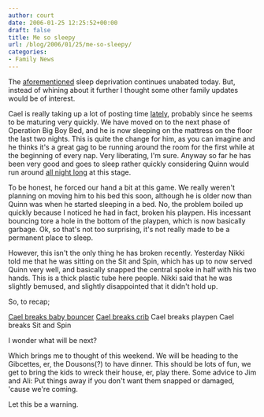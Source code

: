 ```yaml
---
author: court
date: 2006-01-25 12:25:52+00:00
draft: false
title: Me so sleepy
url: /blog/2006/01/25/me-so-sleepy/
categories:
- Family News
---
```


The [aforementioned](http://www.vallentyne.com/blog/archives/2006/01/im_rather_tired.html) sleep deprivation continues unabated today.  But, instead of whining about it further I thought some other family updates would be of interest.

Cael is really taking up a lot of posting time [lately](http://www.vallentyne.com/blog/archives/2006/01/operation_big_b.html), probably since he seems to be maturing very quickly.  We have moved on to the next phase of Operation Big Boy Bed, and he is now sleeping on the mattress on the floor the last two nights.  This is quite the change for him, as you can imagine and he thinks it's a great gag to be running around the room for the first while at the beginning of every nap.  Very liberating, I'm sure.  Anyway so far he has been very good and goes to sleep rather quickly considering Quinn would run around [all night long](http://www.vallentyne.com/blog/archives/2004/03/hey_everybody_i.html) at this stage.  

To be honest, he forced our hand a bit at this game.  We really weren't planning on moving him to his bed this soon, although he is older now than Quinn was when he started sleeping in a bed.  No, the problem boiled up quickly because I noticed he had in fact, broken his playpen.  His incessant bouncing tore a hole in the bottom of the playpen, which is now basically garbage.  Ok, so that's not too surprising, it's not really made to be a permanent place to sleep.  

However, this isn't the only thing he has broken recently.  Yesterday Nikki told me that he was sitting on the Sit and Spin, which has up to now served Quinn very well, and basically snapped the central spoke in half with his two hands.  This is a thick plastic tube here people.  Nikki said that he was slightly bemused, and slightly disappointed that it didn't hold up.

So, to recap;

[Cael breaks baby bouncer](http://www.vallentyne.com/blog/archives/2004/08/so_a_long_weeke.html)
[Cael breaks crib](http://www.vallentyne.com/blog/archives/2005/09/timing_is_every.html)
Cael breaks playpen 
Cael breaks Sit and Spin

I wonder what will be next?

Which brings me to thought of this weekend.  We will be heading to the Gibcettes, er, the Dousons(?) to have dinner.  This should be lots of fun, we get to bring the kids to wreck their house, er, play there.  Some advice to Jim and Ali:  Put things away if you don't want them snapped or damaged, 'cause we're coming.

Let this be a warning.
